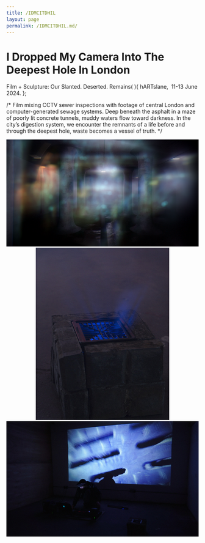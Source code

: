 ```yaml
---
title: /IDMCITDHIL
layout: page
permalink: /IDMCITDHIL.md/
---
```


# I Dropped My Camera Into The Deepest Hole In London
Film + Sculpture: Our Slanted. Deserted. Remains( ){
  hARTslane,  11-13 June 2024.
};  

/*
Film mixing CCTV sewer inspections with footage of central London and computer-generated sewage systems. 
Deep beneath the asphalt in a maze of poorly lit concrete tunnels, muddy waters flow toward darkness. In the city’s digestion system, we encounter the remnants of a life before and through the deepest hole, waste becomes a vessel of truth. 
*/
  
<div style="text-align: center;">
    <img src="/images/tunnel.png/" alt="Video Still" class="medium-image">
</div>
  
<div style="text-align: center;">
    <img src="/images/sewer.jpg" alt="Sewer" class="medium-image">
</div>
  
<div style="text-align: center;">
    <img src="/images/performance.jpg/" alt="Performance" class="medium-image">
</div>
